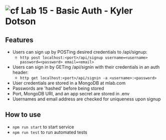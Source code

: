 ![cf](https://i.imgur.com/7v5ASc8.png) Lab 15 - Basic Auth - Kyler Dotson
======

## Features
  * Users can sign up by POSTing desired credentials to /api/signup:
    * `http post localhost:<port>/api/signup username=<username> password=<password> email=<email>`
  * Users can sign in by GETing /api/signin with their credentials in an auth header:
    * `http get localhost:<port>/api/signin -a <username>:<password>`
  * User credentials are stored in a MongoDB at mlab.com
  * Passwords are 'hashed' before being stored
  * Port, MongoDB URI, and an app secret are stored in .env
  * Usernames and email address are checked for uniqueness upon signup

## How to use
  * `npm run start` to start service
  * `npm run test` to run automated tests
